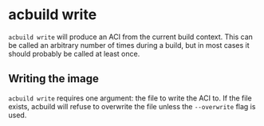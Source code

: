 # acbuild write

`acbuild write` will produce an ACI from the current build context. This can be
called an arbitrary number of times during a build, but in most cases it should
probably be called at least once.

## Writing the image

`acbuild write` requires one argument: the file to write the ACI to. If the
file exists, acbuild will refuse to overwrite the file unless the `--overwrite`
flag is used.
